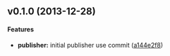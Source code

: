 <a name="v0.1.0"></a>
## v0.1.0 (2013-12-28)


#### Features

* **publisher:** initial publisher use commit ([a144e2f8](https://github.com/angular-ui/ui-codemirror/commit/a144e2f8b3134df9e4a9ce313778b0086ea82af9))


